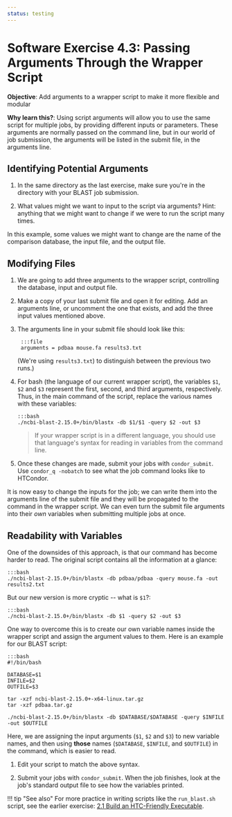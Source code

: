 ```yaml
---
status: testing
---
```


<style type="text/css"> pre em { font-style: normal; background-color: yellow; } pre strong { font-style: normal; font-weight: bold; color: #008; } </style>

Software Exercise 4.3: Passing Arguments Through the Wrapper Script
===================================================

**Objective**: Add arguments to a wrapper script to make it more flexible and modular

**Why learn this?**: Using script arguments will allow you to use the same script for
multiple jobs, by providing different inputs or parameters. These
arguments are normally passed on the command line, but in our world of job 
submission, the arguments will be listed in the submit file, in the arguments line.

Identifying Potential Arguments
-------------------------------

1. In the same directory as the last exercise, make sure you're in the directory with your 
BLAST job submission. 

1.  What values might we want to input to the script via arguments?
Hint: anything that we might want to change if we were to run the script
many times.

In this example, some values we might want to change are the name of the 
comparison database, the input file, and the output file. 

Modifying Files
---------------

1. We are going to add three arguments to the wrapper script, controlling 
the database, input and output file. 

1. Make a copy of your last submit file and open it for editing. Add an 
arguments line, or uncomment the one that exists, and add the three input 
values mentioned above. 

1. The arguments line in your submit file should look like this: 

        :::file
		arguments = pdbaa mouse.fa results3.txt

	(We're using `results3.txt`) to distinguish between the previous two runs.)

1.  For bash (the language of our current wrapper
script), the variables `$1`, `$2` and `$3` represent  the first, second, 
and third arguments, respectively.  Thus, in  the main command of the script,
replace the various names with these variables: 

        :::bash
        ./ncbi-blast-2.15.0+/bin/blastx -db $1/$1 -query $2 -out $3

	> If your wrapper script is in a different language, you should use 
	that language's syntax for reading in variables from the command line. 

1.  Once these changes are made, submit your jobs with `condor_submit`.
Use `condor_q -nobatch` to see what the job command looks like to
HTCondor.

It is now easy to change the inputs for the job; we can write them into 
the arguments line of the submit file and they will be propagated to the 
command in the wrapper script. We can even turn the submit file arguments 
into their *own* variables when submitting multiple jobs at once. 

Readability with Variables
---------------

One of the downsides of this approach, is that our command has become 
harder to read. The original script contains all the information at a glance:

	:::bash
	./ncbi-blast-2.15.0+/bin/blastx -db pdbaa/pdbaa -query mouse.fa -out results2.txt

But our new version is more cryptic -- what is `$1`?: 

	:::bash
	./ncbi-blast-2.15.0+/bin/blastx -db $1 -query $2 -out $3

One way to overcome this is to create our own variable names inside the wrapper 
script and assign the argument values to them. Here is an example for our 
BLAST script: 

	:::bash
	#!/bin/bash
	
	DATABASE=$1
	INFILE=$2
	OUTFILE=$3
	
	tar -xzf ncbi-blast-2.15.0+-x64-linux.tar.gz 
	tar -xzf pdbaa.tar.gz

	./ncbi-blast-2.15.0+/bin/blastx -db $DATABASE/$DATABASE -query $INFILE -out $OUTFILE

Here, we are assigning the input arguments (`$1`, `$2` and `$3`) to new variable names, and 
then using **those** names (`$DATABASE`, `$INFILE`, and `$OUTFILE`) in the command, 
which is easier to read. 

1. Edit your script to match the above syntax. 

1.  Submit your jobs with `condor_submit`. When the job finishes, look at the job's 
standard output file to see how the variables printed. 

!!! tip "See also"
    For more practice in writing scripts like the `run_blast.sh` script,
    see the earlier exercise: [2.1 Build an HTC-Friendly Executable](part2-ex1-build-executable.md).
